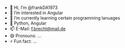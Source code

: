 - 👋 Hi, I’m @frankDA1973
- 👀 I’m interested in Angular
- 🌱 I’m currently learning certain programming lanuages
- 💞️ Python, Angular
- 📫 E-Mail: f.brecht@mail.de
- 😄 Pronouns: ...
- ⚡ Fun fact: ...

<!---
frankDA1973/frankDA1973 is a ✨ special ✨ repository because its `README.md` (this file) appears on your GitHub profile.
You can click the Preview link to take a look at your changes.
--->
